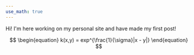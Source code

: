 ```yaml
---
use_math: true
---
```


Hi! I'm here working on my personal site and have made my first post!

$$ 
\begin{equation}
	k(x,y) = exp^{\frac{1}{\sigma}|x - y|} 
\end{equation}
$$
